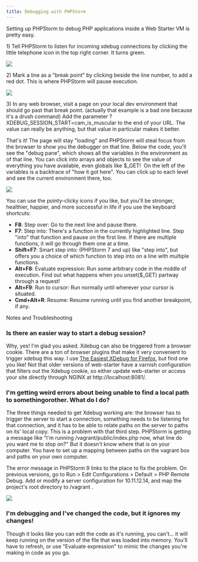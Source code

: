 ```yaml
---
title: Debugging with PHPStorm
---
```


Setting up PHPStorm to debug PHP applications inside a Web Starter VM is
pretty easy.

1\) Tell PHPStorm to listen for incoming xdebug connections by clicking
the little telephone icon in the top right corner. It turns green.

![]({{site.baseurl}}/images/localdev/debugging-phpstorm/phpstorm_incoming.png)

2\) Mark a line as a "break point" by clicking beside the line number, to
add a red dot. This is where PHPStorm will pause execution.

![]({{site.baseurl}}/images/localdev/debugging-phpstorm/add_breakpoint.png)

3\) In any web browser, visit a page on your local dev environment that
should go past that break point. (actually that example is a bad one
because it's a drush command) Add the parameter <span
class="c6">?XDEBUG\_SESSION\_START=cam\_is\_muscular</span> to the end
of your URL. The value can really be anything, but that value in
particular makes it better.

That's it! The page will stay "loading" and PHPStorm will steal focus
from the browser to show you the debugger on that line. Below the code,
you'll see the "debug pane", which shows all the variables in the
environment as of that line. You can click into arrays and objects to
see the value of everything you have available, even globals like
\$\_GET!  On the left of the variables is a backtrace of "how it got
here". You can click up to each level and see the current environment
there, too.

![]({{site.baseurl}}/images/localdev/debugging-phpstorm/current_stack.png)

You can use the pointy-clicky icons if you like, but you'll be stronger,
healthier, happier, and more successful in life if you use the keyboard
shortcuts:

-   **F8**: Step over: Go to the next line and pause there.
-   **F7**: Step into: There's a function in the currently
    highlighted line. Step "into" that function and pause on the
    first line. If there are multiple functions, it will go through them
    one at a time.
-   **Shift+F7**: Smart step into: (PHPStorm 7 and up) like "step into",
    but offers you a choice of which function to step into on a line
    with multiple functions.
-   **Alt+F8**: Evaluate expression: Run some arbitrary code in the
    middle of execution. Find out what happens when you unset(\$\_GET)
    partway through a request!
-   **Alt+F9**: Run to cursor: Run normally until wherever your cursor
    is situated.
-   **Cmd+Alt+R**: Resume: Resume running until you find another
    breakpoint, if any.

Notes and Troubleshooting

### Is there an easier way to start a debug session?

Why, yes! I'm glad you asked. Xdebug can also be triggered from a
browser cookie. There are a ton of browser plugins that make it very
convenient to trigger xdebug this way. I use [The Easiest XDebug for
Firefox](https://addons.mozilla.org/en-US/firefox/addon/the-easiest-xdebug/),
but find one you like! Not that older versions of web-starter have a
varnish configuration that filters out the Xdebug cookie, so either
update web-starter or access your site directly through NGINX at
http://localhost:8081/.

### I'm getting weird errors about being unable to find a local path to somethingorother. What do I do?

The three things needed to get Xdebug working are: the browser has to
trigger the server to start a connection, something needs to be
listening for that connection, and it has to be able to relate paths on
the server to paths on its' local copy. This is a problem with that
third step. PHPStorm is getting a message like "I'm running
/vagrant/public/index.php now, what line do you want me to stop on?" But
it doesn't know where that is on your computer. You have to set up a
mapping between paths on the vagrant box and paths on your own computer.

The error message in PHPStorm 9 links to the place to fix the problem.
On previous versions, go to Run &gt; Edit Configurations &gt; Default
&gt; PHP Remote Debug. Add or modify a server configuration for
10.11.12.14, and map the project's root directory to /vagrant .

![]({{site.baseurl}}/images/localdev/debugging-phpstorm/debug_config.png)

### I'm debugging and I've changed the code, but it ignores my changes!

Though it looks like you can edit the code as it's running, you can't...
it will keep running on the version of the file that was loaded into
memory. You'll have to refresh, or use "Evaluate expression" to mimic
the changes you're making in code as you go.
